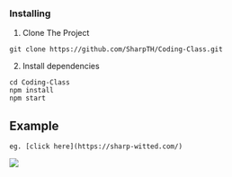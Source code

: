 ### Installing

1. Clone The Project
```
git clone https://github.com/SharpTH/Coding-Class.git
```
2. Install dependencies
```
cd Coding-Class
npm install
npm start
```
## Example
```
eg. [click here](https://sharp-witted.com/)
```
![](https://github.com/SharpTH/Coding-Class/blob/main/app.png)

